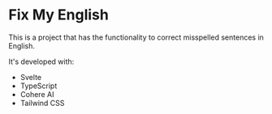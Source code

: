 # Fix My English

This is a project that has the functionality to correct misspelled sentences in English.

It's developed with:

- Svelte
- TypeScript
- Cohere AI
- Tailwind CSS
